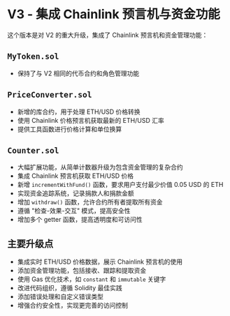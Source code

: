# V3 - 集成 Chainlink 预言机与资金功能

这个版本是对 V2 的重大升级，集成了 Chainlink 预言机和资金管理功能：

## `MyToken.sol`
- 保持了与 V2 相同的代币合约和角色管理功能

## `PriceConverter.sol`
- 新增的库合约，用于处理 ETH/USD 价格转换
- 使用 Chainlink 价格预言机获取最新的 ETH/USD 汇率
- 提供工具函数进行价格计算和单位换算

## `Counter.sol`
- 大幅扩展功能，从简单计数器升级为包含资金管理的复杂合约
- 集成 Chainlink 预言机获取 ETH/USD 价格
- 新增 `incrementWithFund()` 函数，要求用户支付最少价值 0.05 USD 的 ETH
- 实现资金追踪系统，记录捐款人和捐款金额
- 增加 `withdraw()` 函数，允许合约所有者提取所有资金
- 遵循 "检查-效果-交互" 模式，提高安全性
- 增加多个 getter 函数，提高透明度和可访问性

## 主要升级点
- 集成实时 ETH/USD 价格数据，展示 Chainlink 预言机的使用
- 添加资金管理功能，包括接收、跟踪和提取资金
- 使用 Gas 优化技术，如 `constant` 和 `immutable` 关键字
- 改进代码组织，遵循 Solidity 最佳实践
- 添加错误处理和自定义错误类型
- 增强合约安全性，实现更完善的访问控制
